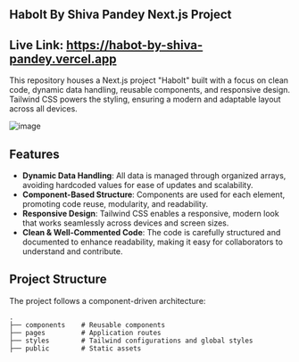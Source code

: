 ## Habolt By Shiva Pandey Next.js Project

## Live Link: https://habot-by-shiva-pandey.vercel.app

This repository houses a Next.js project "Habolt" built with a focus on clean code, dynamic data handling, reusable components, and responsive design. Tailwind CSS powers the styling, ensuring a modern and adaptable layout across all devices.

![image](https://github.com/user-attachments/assets/edd666ee-bfb3-459c-be21-c61f37d4961a)


## Features

- **Dynamic Data Handling**: All data is managed through organized arrays, avoiding hardcoded values for ease of updates and scalability.
- **Component-Based Structure**: Components are used for each element, promoting code reuse, modularity, and readability.
- **Responsive Design**: Tailwind CSS enables a responsive, modern look that works seamlessly across devices and screen sizes.
- **Clean & Well-Commented Code**: The code is carefully structured and documented to enhance readability, making it easy for collaborators to understand and contribute.

## Project Structure

The project follows a component-driven architecture:

```plaintext
.
├── components    # Reusable components
├── pages         # Application routes
├── styles        # Tailwind configurations and global styles
├── public        # Static assets
